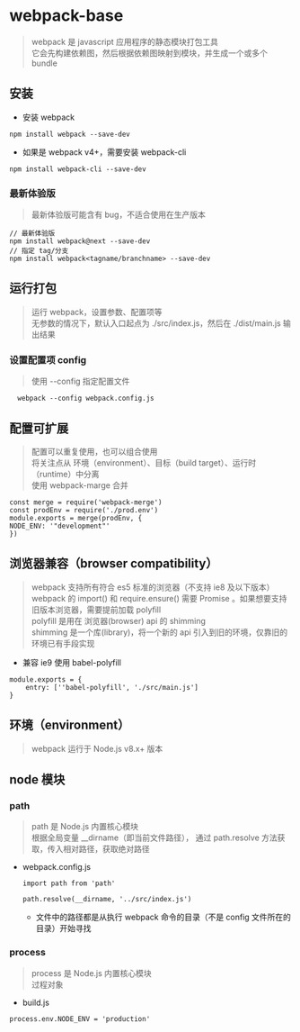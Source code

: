 # webpack-base

> webpack 是 javascript 应用程序的静态模块打包工具    
  它会先构建依赖图，然后根据依赖图映射到模块，并生成一个或多个 bundle
  
## 安装

* 安装 webpack

~~~
npm install webpack --save-dev
~~~

* 如果是 webpack v4+，需要安装 webpack-cli

~~~
npm install webpack-cli --save-dev
~~~

### 最新体验版

> 最新体验版可能含有 bug，不适合使用在生产版本

~~~
// 最新体验版
npm install webpack@next --save-dev
// 指定 tag/分支
npm install webpack<tagname/branchname> --save-dev
~~~

## 运行打包

> 运行 webpack，设置参数、配置项等  
  无参数的情况下，默认入口起点为 ./src/index.js，然后在 ./dist/main.js 输出结果

### 设置配置项 config

> 使用 --config 指定配置文件

~~~
  webpack --config webpack.config.js
~~~

## 配置可扩展

> 配置可以重复使用，也可以组合使用  
  将关注点从 环境（environment）、目标（build target）、运行时（runtime）中分离    
  使用 webpack-marge 合并   
~~~
const merge = require('webpack-merge')
const prodEnv = require('./prod.env')
module.exports = merge(prodEnv, {
NODE_ENV: '"development"'
})
~~~

## 浏览器兼容（browser compatibility）

> webpack 支持所有符合 es5 标准的浏览器（不支持 ie8 及以下版本）  
  webpack 的 import() 和 require.ensure() 需要 Promise 。如果想要支持旧版本浏览器，需要提前加载 polyfill    
  polyfill 是用在 浏览器(browser) api 的 shimming    
  shimming 是一个库(library)，将一个新的 api 引入到旧的环境，仅靠旧的环境已有手段实现

* 兼容 ie9 使用 babel-polyfill

~~~
module.exports = {
    entry: [''babel-polyfill', './src/main.js']
}
~~~

## 环境（environment）

> webpack 运行于 Node.js v8.x+ 版本

## node 模块

### path

> path 是 Node.js 内置核心模块   
  根据全局变量 __dirname（即当前文件路径）， 通过 path.resolve 方法获取，传入相对路径，获取绝对路径

* webpack.config.js
    ~~~
    import path from 'path'
    
    path.resolve(__dirname, '../src/index.js')
    ~~~
    * 文件中的路径都是从执行 webpack 命令的目录（不是 config 文件所在的目录）开始寻找

### process

> process 是 Node.js 内置核心模块   
  过程对象
  
* build.js
~~~
process.env.NODE_ENV = 'production'
~~~

